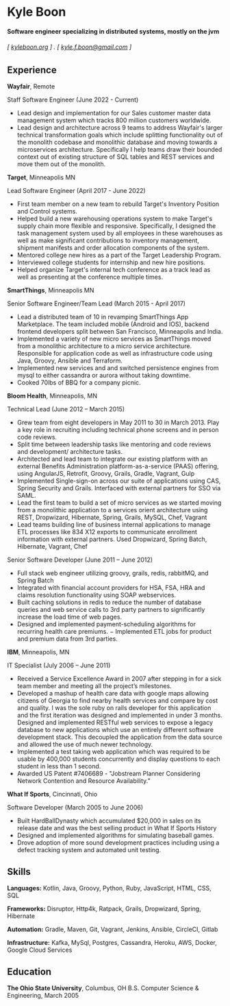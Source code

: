 Kyle Boon
======

#### Software engineer specializing in distributed systems, mostly on the jvm
###### [ [kyleboon.org](http://kyleboon.org) ] . [ kyle.f.boon@gmail.com ] 

Experience
---------
**Wayfair**, Remote

Staff Software Engineer (June 2022 - Current)

- Lead design and implementation for our Sales customer master data management system which tracks 800 million customers worldwide.
- Lead design and architecture across 9 teams to address Wayfair's larger technical transformation goals which include splitting functionality out of the monolith codebase and monolithic database and moving towards a microservices architecture. Specifically I help teams draw their bounded context out of existing structure of SQL tables and REST services and move them out of the monolith.


**Target**, Minneapolis MN

Lead Software Engineer (April 2017 - June 2022)

- First team member on a new team to rebuild Target's Inventory Position and Control systems. 
- Helped build a new warehousing operations system to make Target's supply chain more flexible and responsive. Specifically, I designed the task management system used by all employees in these warehouses as well as make significant contributions to inventory management, shipment manifests and order allocation components of the system.
- Mentored college new hires as a part of the Target Leadership Program.
- Interviewed college students for internship and new hire positions.
- Helped organize Target's internal tech conference as a track lead as well as presenting at the conference multiple times.

**SmartThings**, Minneapolis MN

Senior Software Engineer/Team Lead (March 2015 - April 2017)

- Lead a distributed team of 10 in revamping SmartThings App Marketplace. The team included mobile (Android and IOS), backend frontend developers split between San Francisco, Minneapolis and India.
- Implemented a variety of new micro services as SmartThings moved from a monolithic architecture to a micro service architecture. Responsible for application code as well as infrastructure code using Java, Groovy, Ansible and Terraform.
- Implemented new services and and switched persistence engines from mysql to either cassandra or aurora without taking downtime.
- Cooked 70lbs of BBQ for a company picnic.

**Bloom Health**, Minneapolis, MN

Technical Lead (June 2012 – March 2015)

- Grew team from eight developers in May 2011 to 30 in March 2013. Play a key role in recruiting including technical phone screens and in person code reviews.
- Split time between leadership tasks like mentoring and code reviews and development/ architecture tasks.
- Architected and lead team to integrate our existing platform with an external Benefits Administration platform-as-a-service (PAAS) offering, using AngularJS, Retrofit, Groovy, Grails, Gradle, Vagrant, Gulp
- Implemented Single-sign-on across our suite of applications using CAS, Spring Security and Grails. Interfaced with external partners for SSO via SAML.
- Lead the first team to build a set of micro services as we started moving from a monolithic application to a services orient architecture using REST, Dropwizard, Hibernate, Spring, Grails, MySQL, Chef, Vagrant
- Lead teams building line of business internal applications to manage ETL processes like 834 X12 exports to communicate enrollment information with external partners. Used Dropwizard, Spring Batch, Hibernate, Vagrant, Chef

Senior Software Developer (June 2011 – June 2012)

- Full stack web engineer utilizing groovy, grails, redis, rabbitMQ, and Spring Batch
- Integrated with financial account providers for HSA, FSA, HRA and claims resolution functionality using SOAP webservices.
- Built caching solutions in redis to reduce the number of database queries and web service calls to 3rd party partners to significantly increase the load time of web pages.
- Designed and implemented payment-scheduling algorithms for recurring health care premiums.
− Implemented ETL jobs for product and premium data from 3rd parties.

**IBM**, Minneapolis, MN

IT Specialist (July 2006 – June 2011)

- Received a Service Excellence Award in 2007 after stepping in for a sick team member and meeting all the project’s milestones.
- Developed a mashup of health care data with google maps allowing citizens of Georgia to find nearby health services and compare by cost and quality. I was the sole ruby on rails developer for this application and the first iteration was designed and implemented in under 3 months. Designed and implemented RESTful web services to expose a legacy database to new applications which use an entirely different software development stack. This decoupled the application from the data source and allowed the use of much newer technology.
- Implemented a test taking web application which was required to be usable by 400,000 students concurrently and display questions to each student in less than 1 second.
- Awarded US Patent #7406689 - "Jobstream Planner Considering Network Contention and Resource Availability."

**What If Sports**, Cincinnati, Ohio

Software Developer (March 2005 to June 2006)

- Built HardBallDynasty which accumulated $20,000 in sales on its release date and was the best selling product in What If Sports History
- Designed and implemented algorithms for simulating baseball games.
- Drove adoption of more sound development practices including using a defect tracking system and automated unit testing.

Skills
------
**Languages:** Kotlin, Java, Groovy, Python, Ruby, JavaScript, HTML, CSS, SQL 

**Frameworks:** Disruptor, Http4k, Ratpack, Grails, Dropwizard, Spring, Hibernate

**Automation:** Gradle, Maven, Git, Vagrant, Jenkins, Ansible, CircleCI, Gitlab 

**Infrastructure:** Kafka, MySql, Postgres, Cassandra, Heroku, AWS, Docker, Google Cloud Services

Education
---------
**The Ohio State University**, Columbus, OH
B.S. Computer Science & Engineering, March 2005
